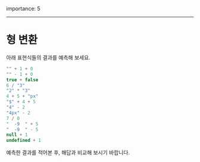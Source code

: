 importance: 5

---

# 형 변환

아래 표현식들의 결과를 예측해 보세요.

```js no-beautify
"" + 1 + 0
"" - 1 + 0
true + false
6 / "3"
"2" * "3"
4 + 5 + "px"
"$" + 4 + 5
"4" - 2
"4px" - 2
7 / 0
"  -9  " + 5
"  -9  " - 5
null + 1
undefined + 1
```

예측한 결과를 적어본 후, 해답과 비교해 보시기 바랍니다.
